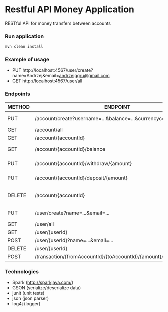 # Restful API Money Application

RESTful API for money transfers between accounts


### Run application
```sh
mvn clean install
```

### Example of usage
- PUT http://localhost:4567/user/create?name=Andrzej&email=andrzejggru@gmail.com
- GET http://localhost:4567/user/all


### Endpoints

| METHOD | ENDPOINT | DESCRIPTION |
| -----------| ------ | ------ |
| PUT | /account/create?username=...&balance=...&currencycode=... | create a new account
| GET | /account/all | get accounts |
| GET | /account/{accountId} | get account |
| GET | /account/{accountId}/balance | get account balance |
| PUT | /account/{accountId}/withdraw/{amount} | withdraw from account |
| PUT | /account/{accountId}/deposit/{amount} | deposit to account |
| DELETE | /account/{accountId} | remove account by accountId |
| PUT | /user/create?name=...&email=... | create a new user |
| GET | /user/all | get users |
| GET | /user/{userId} | get user |
| POST | /user/{userId}?name=...&email=... | update user |
| DELETE | /user/{userId} | delete user |
| POST | /transaction/{fromAccountId}/{toAccountId}/{amount}/{currencycode} | transaction |


### Technologies
- Spark	(http://sparkjava.com/)
- GSON 	(serialize/deserialize data)
- junit	(unit tests)
- json	(json parser)
- log4j	(logger)
